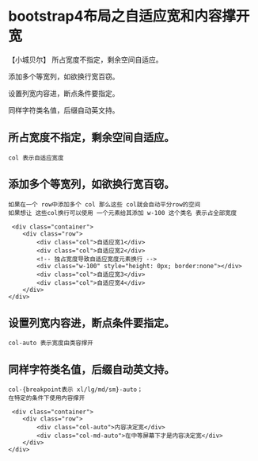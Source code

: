# bootstrap4布局之自适应宽和内容撑开宽
【小城贝尔】
所占宽度不指定，剩余空间自适应。

添加多个等宽列，如欲换行宽百窃。

设置列宽内容进，断点条件要指定。

同样字符类名值，后缀自动英文持。

## 所占宽度不指定，剩余空间自适应。
    col 表示自适应宽度
## 添加多个等宽列，如欲换行宽百窃。
    如果在一个 row中添加多个 col 那么这些 col就会自动平分row的空间
    如果想让 这些col换行可以使用 一个元素给其添加 w-100 这个类名 表示占全部宽度

     <div class="container">
        <div class="row">
            <div class="col">自适应宽1</div>
            <div class="col">自适应宽2</div>
            <!-- 独占宽度导致自适应宽度元素换行 -->
            <div class="w-100" style="height: 0px; border:none"></div>
            <div class="col">自适应宽3</div>
            <div class="col">自适应宽4</div>
        </div>
    </div>
## 设置列宽内容进，断点条件要指定。
    col-auto 表示宽度由类容撑开
## 同样字符类名值，后缀自动英文持。
    col-{breakpoint表示 xl/lg/md/sm}-auto；
    在特定的条件下使用内容撑开

     <div class="container">
        <div class="row">
            <div class="col-auto">内容决定宽</div>
            <div class="col-md-auto">在中等屏幕下才是内容决定宽</div>
        </div>
    </div>
